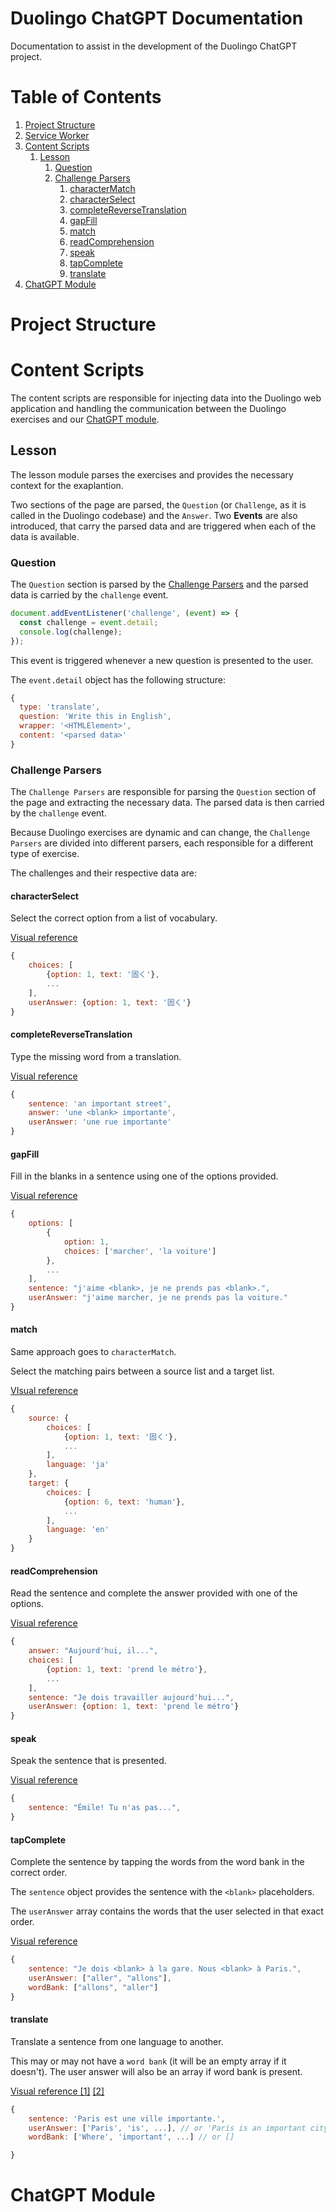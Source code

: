 # Duolingo ChatGPT Documentation

Documentation to assist in the development of the Duolingo ChatGPT project.

# Table of Contents
1. [Project Structure](#project-structure)
2. [Service Worker](#service-worker)
3. [Content Scripts](#content-scripts)
   1. [Lesson](#lesson)
      1. [Question](#question)
      2. [Challenge Parsers](#challenge-parsers)
		 1. [characterMatch](#match)
         2. [characterSelect](#characterselect)
         3. [completeReverseTranslation](#completereversetranslation)
         4. [gapFill](#gapfill)
         5. [match](#match)
		 1. [readComprehension](#readcomprehension)
		 1. [speak](#speka)
		 6. [tapComplete](#tapcomplete)
		 7. [translate](#translate)
4. [ChatGPT Module](#chatgpt-module)

# Project Structure


# Content Scripts

The content scripts are responsible for injecting data into the Duolingo web application and handling the communication between the Duolingo exercises and our [ChatGPT module](#chatgpt-module).

## Lesson

The lesson module parses the exercises and provides the necessary context for the exaplantion.

Two sections of the page are parsed, the `Question` (or `Challenge`, as it is called in the Duolingo codebase) and the `Answer`. Two **Events** are also introduced, that carry the parsed data and are triggered when each of the data is available.

### Question

The `Question` section is parsed by the [Challenge Parsers](#challenge-parsers) and the parsed data is carried by the `challenge` event.

```javascript
document.addEventListener('challenge', (event) => {
  const challenge = event.detail;
  console.log(challenge);
});
```

This event is triggered whenever a new question is presented to the user.

The `event.detail` object has the following structure:

```javascript
{
  type: 'translate',
  question: 'Write this in English',
  wrapper: '<HTMLElement>',
  content: '<parsed data>'
}
```

### Challenge Parsers

The `Challenge Parsers` are responsible for parsing the `Question` section of the page and extracting the necessary data. The parsed data is then carried by the `challenge` event.

Because Duolingo exercises are dynamic and can change, the `Challenge Parsers` are divided into different parsers, each responsible for a different type of exercise.

The challenges and their respective data are:

#### characterSelect

Select the correct option from a list of vocabulary.

[Visual reference](/docs/types/duolingo-characterSelect.png)

```javascript
{
	choices: [
		{option: 1, text: '固く'},
		...
	],
	userAnswer: {option: 1, text: '固く'}
}
```

#### completeReverseTranslation

Type the missing word from a translation.

[Visual reference](/docs/types/duolingo-completeReverseTranslation.png)

```javascript
{
	sentence: 'an important street',
	answer: 'une <blank> importante',
	userAnswer: 'une rue importante'
}
```

#### gapFill

Fill in the blanks in a sentence using one of the options provided.

[Visual reference](/docs/types/duolingo-gapFill.png)

```javascript
{
	options: [
		{
			option: 1,
			choices: ['marcher', 'la voiture']
		},
		...
	],
	sentence: "j'aime <blank>, je ne prends pas <blank>.",
	userAnswer: "j'aime marcher, je ne prends pas la voiture."
}
```

#### match

Same approach goes to `characterMatch`.

Select the matching pairs between a source list and a target list.

[VIsual reference](/docs/types/duolingo-match.png)

```javascript
{
	source: {
		choices: [
			{option: 1, text: '固く'},
			...
		],
		language: 'ja'
	},
	target: {
		choices: [
			{option: 6, text: 'human'},
			...
		],
		language: 'en'
	}
}
```

#### readComprehension

Read the sentence and complete the answer provided with one of the options.

[Visual reference](/docs/types/duolingo-readComprehension.png)

```javascript
{
	answer: "Aujourd'hui, il...",
	choices: [
		{option: 1, text: 'prend le métro'},
		...
	],
	sentence: "Je dois travailler aujourd'hui...",
	userAnswer: {option: 1, text: 'prend le métro'}
}
```

#### speak

Speak the sentence that is presented.

[Visual reference](/docs/types/duolingo-speak.png)

```javascript
{
	sentence: "Émile! Tu n'as pas...",
}
```

#### tapComplete

Complete the sentence by tapping the words from the word bank in the correct order.

The `sentence` object provides the sentence with the `<blank>` placeholders.

The `userAnswer` array contains the words that the user selected in that exact order.

[Visual reference](/docs/types/duolingo-tapComplete.png) 

```javascript
{
	sentence: "Je dois <blank> à la gare. Nous <blank> à Paris.",
	userAnswer: ["aller", "allons"],
	wordBank: ["allons", "aller"]
}
```

#### translate

Translate a sentence from one language to another.

This may or may not have a `word bank` (it will be an empty array if it doesn't). The user answer will also be an array if word bank is present.

[Visual reference [1]](/docs/types/duolingo-translate.png) [[2]](/docs/types/duolingo-translate-wordbank.png)

```javascript
{
	sentence: 'Paris est une ville importante.',
	userAnswer: ['Paris', 'is', ...], // or 'Paris is an important city.'
	wordBank: ['Where', 'important', ...] // or []

}
```



# ChatGPT Module

